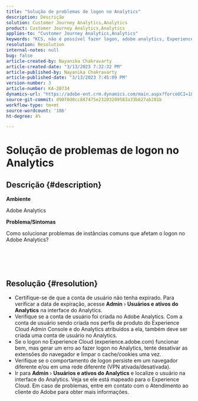 ```yaml
---
title: "Solução de problemas de logon no Analytics"
description: Descrição
solution: Customer Journey Analytics,Analytics
product: Customer Journey Analytics,Analytics
applies-to: "Customer Journey Analytics,Analytics"
keywords: "KCS, não é possível fazer logon, adobe analytics, Experience Cloud, interface do Analytics"
resolution: Resolution
internal-notes: null
bug: false
article-created-by: Nayanika Chakravarty
article-created-date: "3/13/2023 7:32:32 PM"
article-published-by: Nayanika Chakravarty
article-published-date: "3/13/2023 7:45:09 PM"
version-number: 3
article-number: KA-20734
dynamics-url: "https://adobe-ent.crm.dynamics.com/main.aspx?forceUCI=1&pagetype=entityrecord&etn=knowledgearticle&id=0b29a2c8-d5c1-ed11-83ff-6045bd0065b6"
source-git-commit: d90f0d0cc847475e23203289583a33b627ab281b
workflow-type: tm+mt
source-wordcount: '186'
ht-degree: 4%

---
```


# Solução de problemas de logon no Analytics

## Descrição {#description}


<b>Ambiente</b>

Adobe Analytics

<b>Problema/Sintomas</b>

Como solucionar problemas de instâncias comuns que afetam o logon no Adobe Analytics?
<br><br> <br><br> <br>

## Resolução {#resolution}


- Certifique-se de que a conta de usuário não tenha expirado. Para verificar a data de expiração, acesse <b>Admin</b> › <b>Usuários e ativos do Analytics</b> na interface do Analytics.
- Verifique se a conta de usuário foi criada no Adobe Analytics. Com a conta de usuário sendo criada nos perfis de produto do Experience Cloud Admin Console e do Analytics atribuídos a ela, também deve ser criada uma conta de usuário no Analytics.
- Se o logon no Experience Cloud (experience.adobe.com) funcionar bem, mas gerar um erro ao fazer logon no Analytics, tente desativar as extensões do navegador e limpar o cache/cookies uma vez.
- Verifique se o comportamento de logon persiste em um navegador diferente e/ou em uma rede diferente (VPN ativada/desativada).
- Ir para <b>Admin</b> › <b>Usuários e ativos do Analytics</b> e localize o usuário na interface do Analytics. Veja se ele está mapeado para o Experience Cloud. Em caso de problemas, entre em contato com o Atendimento ao cliente do Adobe para obter mais informações.



